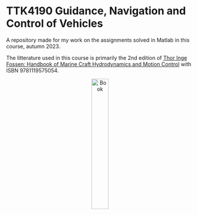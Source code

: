 # TTK4190 Guidance, Navigation and Control of Vehicles
A repository made for my work on the assignments solved in Matlab in this course, autumn 2023.

The litterature used in this course is primarily the 2nd edition of [Thor Inge Fossen: Handbook of Marine Craft Hydrodynamics and Motion Control](https://www.wiley.com/en-in/Handbook+of+Marine+Craft+Hydrodynamics+and+Motion+Control,+2nd+Edition-p-9781119575054) with ISBN 9781119575054.

<p align="center">
<img src="https://media.wiley.com/product_data/coverImage300/52/11195750/1119575052.jpg" alt="Book" width="30%" height="30%" />
</p>
